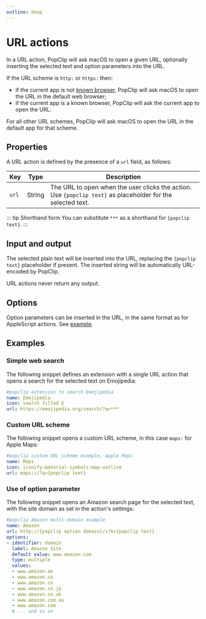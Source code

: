 ```yaml
---
outline: deep
---
```


# URL actions

In a URL action, PopClip will ask macOS to open a given URL, optionally inserting the selected text and option parameters into the URL.

If the URL scheme is `http:` or `https:` then:

- if the current app is not [known browser](/kb/browsers), PopClip will ask macOS to open the URL in the default web browser;
- if the current app is a known browser, PopClip will ask the current app to open the URL.

For all other URL schemes, PopClip will ask macOS to open the URL in the default app for that scheme.

## Properties

A URL action is defined by the presence of a `url` field, as follows:

|Key|Type|Description|
|---|----|-----------|
|`url`|String|The URL to open when the user clicks the action. Use `{popclip text}` as placeholder for the selected text. |

::: tip Shorthand form
You can substitute `***` as a shorthand for `{popclip text}`.
:::

## Input and output

The selected plain text will be inserted into the URL, replacing the `{popclip text}` placeholder if present. The inserted string will be automatically URL-encoded by PopClip.

URL actions never return any output.

## Options

Option parameters can be inserted in the URL, in the same format as for AppleScript actions. See [example](#use-of-option-parameter).

## Examples

### Simple web search

The following snippet defines an extension with a single URL action that opens a search for the selected text on Emojipedia:

```yaml
#popclip extension to search Emojipedia
name: Emojipedia
icon: search filled E
url: https://emojipedia.org/search/?q=***
```

### Custom URL scheme

The following snippet opens a custom URL scheme, in this case `maps:` for Apple Maps:

```yaml
#popclip custom URL scheme example, Apple Maps
name: Maps
icon: iconify:material-symbols:map-outline
url: maps://?q={popclip text}
```

### Use of option parameter

The following snippet opens an Amazon search page for the selected text, with the site domain as set in the action's settings:

```yaml
#popclip Amazon multi-domain example
name: Amazon
url: http://{popclip option domain}/s?k={popclip text}
options:
- identifier: domain
  label: Amazon Site
  default value: www.amazon.com
  type: multiple
  values:
  - www.amazon.ae
  - www.amazon.ca
  - www.amazon.cn
  - www.amazon.co.jp
  - www.amazon.co.uk
  - www.amazon.com.au
  - www.amazon.com
  # ... and so on
```

